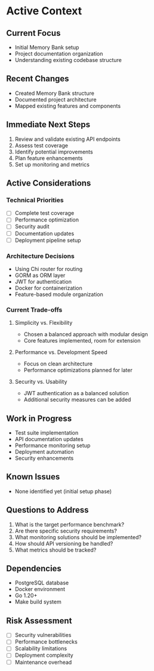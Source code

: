 # Active Context

## Current Focus

- Initial Memory Bank setup
- Project documentation organization
- Understanding existing codebase structure

## Recent Changes

- Created Memory Bank structure
- Documented project architecture
- Mapped existing features and components

## Immediate Next Steps

1. Review and validate existing API endpoints
2. Assess test coverage
3. Identify potential improvements
4. Plan feature enhancements
5. Set up monitoring and metrics

## Active Considerations

### Technical Priorities

- [ ] Complete test coverage
- [ ] Performance optimization
- [ ] Security audit
- [ ] Documentation updates
- [ ] Deployment pipeline setup

### Architecture Decisions

- Using Chi router for routing
- GORM as ORM layer
- JWT for authentication
- Docker for containerization
- Feature-based module organization

### Current Trade-offs

1. Simplicity vs. Flexibility

   - Chosen a balanced approach with modular design
   - Core features implemented, room for extension

2. Performance vs. Development Speed

   - Focus on clean architecture
   - Performance optimizations planned for later

3. Security vs. Usability
   - JWT authentication as a balanced solution
   - Additional security measures can be added

## Work in Progress

- Test suite implementation
- API documentation updates
- Performance monitoring setup
- Deployment automation
- Security enhancements

## Known Issues

- None identified yet (initial setup phase)

## Questions to Address

1. What is the target performance benchmark?
2. Are there specific security requirements?
3. What monitoring solutions should be implemented?
4. How should API versioning be handled?
5. What metrics should be tracked?

## Dependencies

- PostgreSQL database
- Docker environment
- Go 1.20+
- Make build system

## Risk Assessment

- [ ] Security vulnerabilities
- [ ] Performance bottlenecks
- [ ] Scalability limitations
- [ ] Deployment complexity
- [ ] Maintenance overhead
